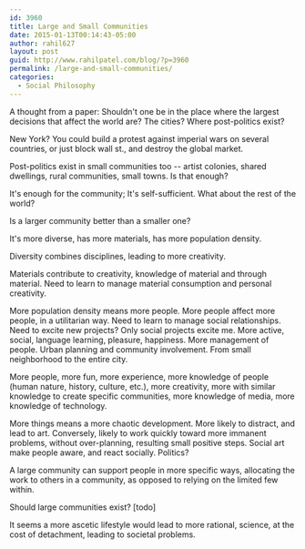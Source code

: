 ```yaml
---
id: 3960
title: Large and Small Communities
date: 2015-01-13T00:14:43-05:00
author: rahil627
layout: post
guid: http://www.rahilpatel.com/blog/?p=3960
permalink: /large-and-small-communities/
categories:
  - Social Philosophy
---
```

A thought from a paper:
Shouldn't one be in the place where the largest decisions that affect the world are? The cities? Where post-politics exist?

New York? You could build a protest against imperial wars on several countries, or just block wall st., and destroy the global market.

Post-politics exist in small communities too -- artist colonies, shared dwellings, rural communities, small towns. Is that enough?

It's enough for the community; It's self-sufficient. What about the rest of the world?

Is a larger community better than a smaller one?

It's more diverse, has more materials, has more population density.

Diversity combines disciplines, leading to more creativity.

Materials contribute to creativity, knowledge of material and through material. Need to learn to manage material consumption and personal creativity.

More population density means more people. More people affect more people, in a utilitarian way. Need to learn to manage social relationships. Need to excite new projects? Only social projects excite me. More active, social, language learning, pleasure, happiness. More management of people. Urban planning and community involvement. From small neighborhood to the entire city.

More people, more fun, more experience, more knowledge of people (human nature, history, culture, etc.), more creativity, more with similar knowledge to create specific communities, more knowledge of media, more knowledge of technology.

More things means a more chaotic development. More likely to distract, and lead to art. Conversely, likely to work quickly toward more immanent problems, without over-planning, resulting small positive steps. Social art make people aware, and react socially. Politics?

A large community can support people in more specific ways, allocating the work to others in a community, as opposed to relying on the limited few within.

Should large communities exist? [todo]

It seems a more ascetic lifestyle would lead to more rational, science, at the cost of detachment, leading to societal problems.